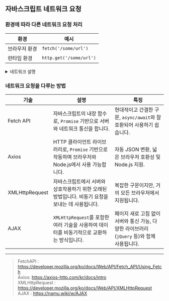 ## 자바스크립트 네트워크 요청

### 환경에 따라 다른 네트워크 요청 처리

| 환경 | 예시 |
| ---- | ---- |
| 브라우저 환경 | `fetch('/some/url')` |
| 런타임 환경 | `http.get('/some/url')` |

<details>
<summary>네트워크 설명</summary>

> 브라우저 환경에서의 네트워크 요청  
> - `fetch('/some/url')`를 사용해 서버로부터 데이터를 요청하고 받아옵니다.  
> - 웹 페이지의 동적 콘텐츠 로딩이나 사용자 데이터 전송에 주로 사용됩니다.

> JS 런타임 환경에서의 네트워크 요청  
> - 서버 측 환경(예: Node.js)에서 `http.get('/some/url')`를 이용해 다른 서버에 데이터를 요청합니다.  
> - 백엔드에서 데이터 처리, API 통신, 외부 서버 간 상호작용에 사용됩니다.

</details>

### 네트워크 요청을 다루는 방법

| 기술 | 설명 | 특징 |
| ---- | --- | --- |
| Fetch API | 자바스크립트의 내장 함수로, `Promise` 기반으로 서버와 네트워크 통신을 합니다. | 현대적이고 간결한 구문, `async/await`와 잘 호환되어 사용하기 쉽습니다. |
| Axios | HTTP 클라이언트 라이브러리로, `Promise` 기반으로 작동하며 브라우저와 Node.js에서 사용 가능합니다. | 자동 JSON 변환, 넓은 브라우저 호환성 및 Node.js 지원. |
| XMLHttpRequest | 자바스크립트에서 서버와 상호작용하기 위한 오래된 방법입니다. 비동기 요청을 보내는 데 사용됩니다. | 복잡한 구문이지만, 거의 모든 브라우저에서 지원됩니다. |
| AJAX | `XMLHttpRequest`를 포함한 여러 기술을 사용하여 데이터를 비동기적으로 교환하는 방식입니다. | 페이지 새로 고침 없이 서버와 통신 가능, 다양한 라이브러리(`jQuery` 등)와 함께 사용됩니다. |

***

> FetchAPI : https://developer.mozilla.org/ko/docs/Web/API/Fetch_API/Using_Fetch  
Axios: https://axios-http.com/kr/docs/intro  
XMLHttpRequest : https://developer.mozilla.org/ko/docs/Web/API/XMLHttpRequest  
AJAX : https://namu.wiki/w/AJAX  
